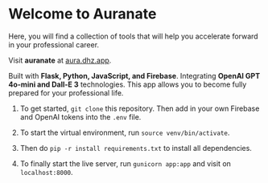 # Welcome to Auranate

Here, you will find a collection of tools that will help you accelerate forward in your professional career.

Visit **auranate** at [aura.dhz.app](https://aura.dhz.app).

Built with **Flask, Python, JavaScript, and Firebase**. Integrating **OpenAI GPT 4o-mini and Dall-E 3** technologies. This app allows you to become fully prepared for your professional life. 

1. To get started, `git clone` this repository. Then add in your own Firebase and OpenAI tokens into the `.env` file.

2. To start the virtual environment, run `source venv/bin/activate`.

3. Then do `pip -r install requirements.txt` to install all dependencies.

4. To finally start the live server, run `gunicorn app:app` and visit on `localhost:8000`.



